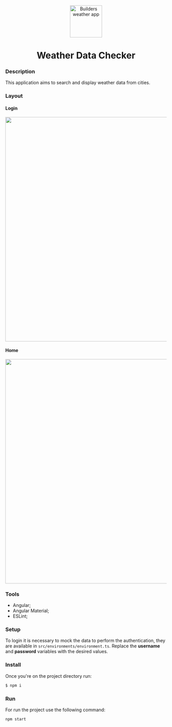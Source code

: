 <br>
<br>
<div align="center">
    <img alt="Builders weather app" src="https://i.postimg.cc/rF4148xQ/Weather-PNG-Background.png" width="100px" />
</div>

# <center>Weather Data Checker</center>

### Description
This application aims to search and display weather data from cities.

### Layout

#### Login
<div align="center">
    <img src="https://i.postimg.cc/Gp15Z7Jx/Screenshot-1.png" width="700" style="text-align: center;"/>
</div>

#### Home
<div align="center">
    <img src="https://i.postimg.cc/RhVFGLDM/Screenshot-2.png" width="700" style="text-align: center;"/>
</div>

### Tools
- Angular;
- Angular Material;
- ESLint;

### Setup
To login it is necessary to mock the data to perform the authentication, they are available in `src/environments/environment.ts`. Replace the **username** and **password** variables with the desired values.

### Install
Once you're on the project directory run:
```bash
$ npm i
```

### Run
For run the project use the following command:
```bash
npm start
```
